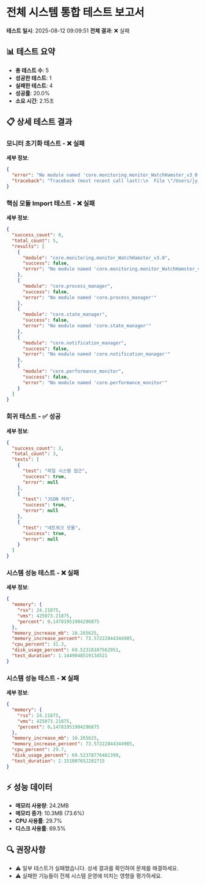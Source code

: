 # 전체 시스템 통합 테스트 보고서

**테스트 일시**: 2025-08-12 09:09:51
**전체 결과**: ❌ 실패

## 📊 테스트 요약

- **총 테스트 수**: 5
- **성공한 테스트**: 1
- **실패한 테스트**: 4
- **성공률**: 20.0%
- **소요 시간**: 2.15초

## 📋 상세 테스트 결과

### 모니터 초기화 테스트 - ❌ 실패

**세부 정보**:
```json
{
  "error": "No module named 'core.monitoring.monitor_WatchHamster_v3_0'",
  "traceback": "Traceback (most recent call last):\n  File \"/Users/jy_lee/Desktop/GIT_DEV/infomax_api/comprehensive_system_integration_test.py\", line 123, in test_monitor_initialization\n    from core.monitoring.monitor_WatchHamster_v3_0 import WatchHamsterMonitor\nModuleNotFoundError: No module named 'core.monitoring.monitor_WatchHamster_v3_0'\n"
}
```

### 핵심 모듈 Import 테스트 - ❌ 실패

**세부 정보**:
```json
{
  "success_count": 0,
  "total_count": 5,
  "results": [
    {
      "module": "core.monitoring.monitor_WatchHamster_v3.0",
      "success": false,
      "error": "No module named 'core.monitoring.monitor_WatchHamster_v3'"
    },
    {
      "module": "core.process_manager",
      "success": false,
      "error": "No module named 'core.process_manager'"
    },
    {
      "module": "core.state_manager",
      "success": false,
      "error": "No module named 'core.state_manager'"
    },
    {
      "module": "core.notification_manager",
      "success": false,
      "error": "No module named 'core.notification_manager'"
    },
    {
      "module": "core.performance_monitor",
      "success": false,
      "error": "No module named 'core.performance_monitor'"
    }
  ]
}
```

### 회귀 테스트 - ✅ 성공

**세부 정보**:
```json
{
  "success_count": 3,
  "total_count": 3,
  "tests": [
    {
      "test": "파일 시스템 접근",
      "success": true,
      "error": null
    },
    {
      "test": "JSON 처리",
      "success": true,
      "error": null
    },
    {
      "test": "네트워크 모듈",
      "success": true,
      "error": null
    }
  ]
}
```

### 시스템 성능 테스트 - ❌ 실패

**세부 정보**:
```json
{
  "memory": {
    "rss": 24.21875,
    "vms": 425073.21875,
    "percent": 0.14781951904296875
  },
  "memory_increase_mb": 10.265625,
  "memory_increase_percent": 73.57222844344905,
  "cpu_percent": 31.3,
  "disk_usage_percent": 69.52318107562951,
  "test_duration": 1.1449048519134521
}
```

### 시스템 성능 테스트 - ❌ 실패

**세부 정보**:
```json
{
  "memory": {
    "rss": 24.21875,
    "vms": 425073.21875,
    "percent": 0.14781951904296875
  },
  "memory_increase_mb": 10.265625,
  "memory_increase_percent": 73.57222844344905,
  "cpu_percent": 29.7,
  "disk_usage_percent": 69.52378776481399,
  "test_duration": 2.151007652282715
}
```

## ⚡ 성능 데이터

- **메모리 사용량**: 24.2MB
- **메모리 증가**: 10.3MB (73.6%)
- **CPU 사용률**: 29.7%
- **디스크 사용률**: 69.5%

## 🔍 권장사항

- ⚠️ 일부 테스트가 실패했습니다. 상세 결과를 확인하여 문제를 해결하세요.
- ⚠️ 실패한 기능들이 전체 시스템 운영에 미치는 영향을 평가하세요.
